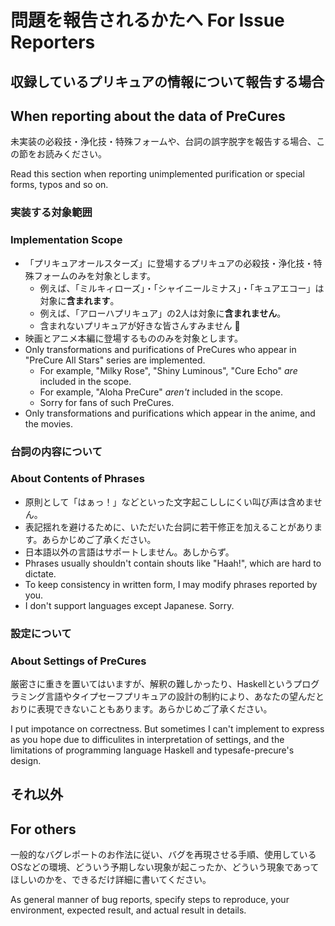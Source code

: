 # 問題を報告されるかたへ For Issue Reporters

## 収録しているプリキュアの情報について報告する場合
## When reporting about the data of PreCures

未実装の必殺技・浄化技・特殊フォームや、台詞の誤字脱字を報告する場合、この節をお読みください。

Read this section when reporting unimplemented purification or special forms, typos and so on.

### 実装する対象範囲
### Implementation Scope

- 「プリキュアオールスターズ」に登場するプリキュアの必殺技・浄化技・特殊フォームのみを対象とします。
    - 例えば、「ミルキィローズ」・「シャイニールミナス」・「キュアエコー」は対象に**含まれます**。
    - 例えば、「アローハプリキュア」の2人は対象に**含まれません**。
    - 含まれないプリキュアが好きな皆さんすみません :pray:
- 映画とアニメ本編に登場するもののみを対象とします。
- Only transformations and purifications of PreCures who appear in "PreCure All Stars" series are implemented.
    - For example, "Milky Rose", "Shiny Luminous", "Cure Echo" *are* included in the scope.
    - For example, "Aloha PreCure" *aren't* included in the scope.
    - Sorry for fans of such PreCures.
- Only transformations and purifications which appear in the anime, and the movies.

### 台詞の内容について
### About Contents of Phrases

- 原則として「はぁっ！」などといった文字起こししにくい叫び声は含めません。
- 表記揺れを避けるために、いただいた台詞に若干修正を加えることがあります。あらかじめご了承ください。
- 日本語以外の言語はサポートしません。あしからず。
- Phrases usually shouldn't contain shouts like "Haah!", which are hard to dictate.
- To keep consistency in written form, I may modify phrases reported by you.
- I don't support languages except Japanese. Sorry.

### 設定について
### About Settings of PreCures

厳密さに重きを置いてはいますが、解釈の難しかったり、Haskellというプログラミング言語やタイプセーフプリキュアの設計の制約により、あなたの望んだとおりに表現できないこともあります。あらかじめご了承ください。

I put impotance on correctness. But sometimes I can't implement to express as you hope due to difficulites in interpretation of settings, and the limitations of programming language Haskell and typesafe-precure's design.

## それ以外
## For others

一般的なバグレポートのお作法に従い、バグを再現させる手順、使用しているOSなどの環境、どういう予期しない現象が起こったか、どういう現象であってほしいのかを、できるだけ詳細に書いてください。

As general manner of bug reports, specify steps to reproduce, your environment, expected result, and actual result in details.
